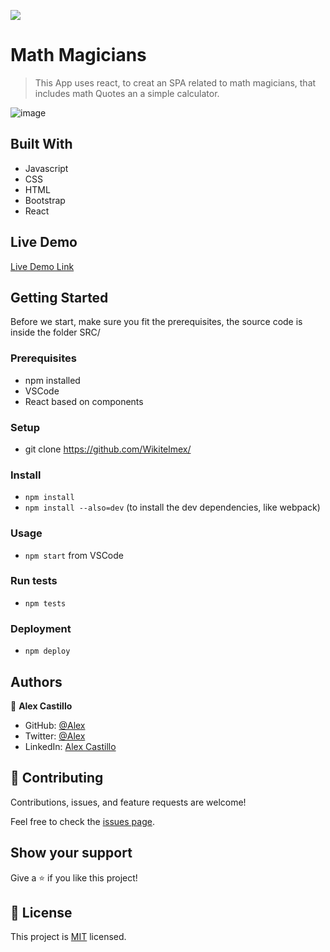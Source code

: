 ![](https://img.shields.io/badge/Microverse-blueviolet)

# Math Magicians
> This App uses react, to creat an SPA related to math magicians, that includes math Quotes an a simple calculator.

![image](https://user-images.githubusercontent.com/59240486/139103099-2316c3b3-ea08-4d7d-8aac-8aa4cd93deaf.png)


## Built With
- Javascript
- CSS
- HTML
- Bootstrap
- React

## Live Demo
[Live Demo Link](https://wikitelmex.github.io/math-magicians/)


## Getting Started
Before we start, make sure you fit the prerequisites, the source code is inside the folder SRC/ 

### Prerequisites
- npm installed
- VSCode
- React based on components

### Setup
- git clone https://github.com/Wikitelmex/
  
### Install
- `npm install`
- `npm install --also=dev` (to install the dev dependencies, like webpack)

### Usage
- `npm start` from VSCode

### Run tests
- `npm tests`

### Deployment
- `npm deploy`

## Authors
👤 **Alex Castillo**
- GitHub: [@Alex](https://github.com/Wikitelmex)
- Twitter: [@Alex](https://twitter.com/Alejand84515448)
- LinkedIn: [Alex Castillo](https://www.linkedin.com/in/alejandro-castillo-6849131a9/)

## 🤝 Contributing
Contributions, issues, and feature requests are welcome!

Feel free to check the [issues page](https://github.com/Wikitelmex/kanban-capstone/issues).

## Show your support
Give a ⭐️ if you like this project!


## 📝 License
This project is [MIT](./MIT.md) licensed.
